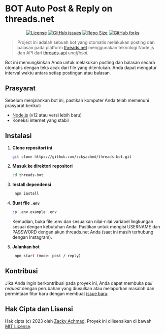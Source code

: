 # BOT Auto Post & Reply on threads.net

<center>

[![License](https://img.shields.io/badge/License-MIT-blue.svg)](https://opensource.org/licenses/MIT) [![GitHub issues](https://img.shields.io/github/issues/zckyachmd/threads-bot.svg)](https://github.com/zckyachmd/threads-bot/issues) [![Repo Size](https://img.shields.io/github/repo-size/zckyachmd/threads-bot.svg)](https://github.com/zckyachmd/threads-bot) [![GitHub forks](https://img.shields.io/github/forks/zckyachmd/threads-bot.svg&label=Fork&maxAge=2592000)](https://github.com/zckyachmd/threads-bot/network/members)

</center>


> Project ini adalah sebuah bot yang otomatis melakukan posting dan balasan pada platform [threads.net](https://threads.net) menggunakan teknologi Node.js dan API dari [threads-api](https://github.com/junhoyeo/threads-api) _unofficial_.

Bot ini memungkinkan Anda untuk melakukan posting dan balasan secara otomatis dengan teks acak dari file yang ditentukan. Anda dapat mengatur interval waktu antara setiap postingan atau balasan.

## Prasyarat

Sebelum menjalankan bot ini, pastikan komputer Anda telah memenuhi prasyarat berikut:

- [Node.js](https://nodejs.org) (v12 atau versi lebih baru)
- Koneksi internet yang stabil

## Instalasi

1. **Clone repositori ini**

   ```bash
   git clone https://github.com/zckyachmd/threads-bot.git
   ```
2. **Masuk ke direktori repositori**

   ```bash
   cd threads-bot
   ```
3. **Install dependensi**

   ```bash
    npm install
    ```
4. **Buat file `.env`**

   ```bash
   cp .env.example .env
   ```
    Kemudian, buka file .env dan sesuaikan nilai-nilai variabel lingkungan sesuai dengan kebutuhan Anda. Pastikan untuk mengisi USERNAME dan PASSWORD dengan akun threads.net Anda (saat ini masih terhubung dengan Instagram).

5. **Jalankan bot**

   ```bash
    npm start (mode: post / reply)
    ```

## Kontribusi

Jika Anda ingin berkontribusi pada proyek ini, Anda dapat membuka _pull request_ dengan perubahan yang diusulkan atau melaporkan masalah dan permintaan fitur baru dengan membuat [issue baru](https://github.com/zckyachmd/threads-bot/issues).

## Hak Cipta dan Lisensi

Hak cipta (c) 2023 oleh [Zacky Achmad](https://zacky.id). Proyek ini dilisensikan di bawah [MIT License](LICENSE.md).